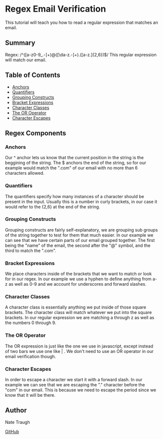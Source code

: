 # Regex Email Verification

This tutorial will teach you how to read a regular expression that matches an email.

## Summary

Regex: /^([a-z0-9_\.-]+)@([\da-z\.-]+)\.([a-z\.]{2,6})$/
This regular expression will match our email.


## Table of Contents

- [Anchors](#anchors)
- [Quantifiers](#quantifiers)
- [Grouping Constructs](#grouping-constructs)
- [Bracket Expressions](#bracket-expressions)
- [Character Classes](#character-classes)
- [The OR Operator](#the-or-operator)
- [Character Escapes](#character-escapes)

## Regex Components

### Anchors

Our ^ anchor lets us know that the current position in the string is the beggining of the string.  The $ anchors the end of the string, so for our example would match the ".com" of our email with no more than 6 characters allowed.

### Quantifiers

The quantifiers specify how many instances of a character should be present in the input. Usually this is a number in curly brackets, in our case it would refer to the {2,6} at the end of the string.

### Grouping Constructs

Grouping constructs are fairly self-explanatory, we are grouping sub groups of the string together to test for them that much easier.  In our example we can see that we have certain parts of our email grouped together. The first being the "name" of the email, the second after the "@" symbol, and the third to match the ".com".

### Bracket Expressions

We place characters inside of the brackets that we want to match or look for in our regex.  In our example we use a hyphen to define anything from a-z as well as 0-9 and we account for underscores and forward slashes.

### Character Classes

A character class is essentially anything we put inside of those square brackets.  The character class will match whatever we put into the square brackets. In our regular expression we are matching a through z as well as the numbers 0 through 9. 

### The OR Operator

The OR expression is just like the one we use in javascript, except instead of two bars we use one like | . We don't need to use an OR operator in our email verification though. 


### Character Escapes

In order to escape a character we start it with a forward slash. In our example we can see that we are escaping the "." character before the "com" in our email.  This is because we need to escape the period since we know that it will be there. 

## Author

Nate Traugh

[GitHub](https://github.com/ntraugh)
